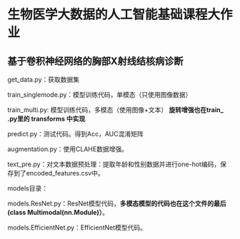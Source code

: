 # 生物医学大数据的人工智能基础课程大作业
## 基于卷积神经网络的胸部X射线结核病诊断

get_data.py：获取数据集

train_singlemode.py：模型训练代码，单模态（只使用图像数据）

train_multi.py: 模型训练代码，多模态（使用图像+文本） **旋转增强也在train_ .py里的 transforms 中实现**

predict.py：测试代码。得到Acc，AUC混淆矩阵

augmentation.py：使用CLAHE数据增强。

text_pre.py：对文本数据预处理：提取年龄和性别数据并进行one-hot编码，保存到了encoded_features.csv中。


models目录：

models.ResNet.py：ResNet模型代码，**多模态模型的代码也在这个文件的最后 (class Multimodal(nn.Module)）**。

models.EfficientNet.py：EfficientNet模型代码。
